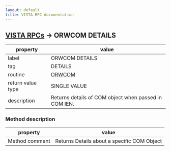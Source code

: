 ```yaml
---
layout: default
title: VISTA RPC documentation
---
```




## [VISTA RPCs](TableOfContent.md) &#8594; ORWCOM DETAILS 

 property | value 
--- | --- 
 label | ORWCOM DETAILS
 tag | DETAILS
 routine | [ORWCOM](http://code.osehra.org/dox/Routine_ORWCOM_source.html)
 return value type | SINGLE VALUE
 description | Returns details of COM object when passed in COM IEN.


### Method description

 property | value 
--- | --- 
 Method comment | Returns Details about a specific COM Object